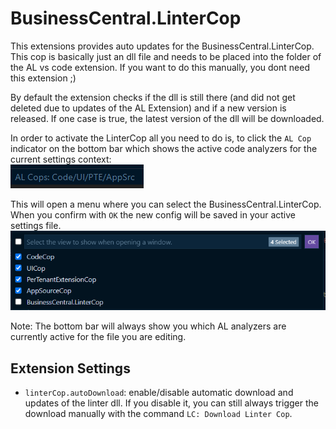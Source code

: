 # BusinessCentral.LinterCop

This extensions provides auto updates for the BusinessCentral.LinterCop. This cop is basically just an dll file and needs to be placed into the folder of the AL vs code extension. If you want to do this manually, you dont need this extension ;)

By default the extension checks if the dll is still there (and did not get deleted due to updates of the AL Extension) and if a new version is released.
If one case is true, the latest version of the dll will be downloaded.

In order to activate the LinterCop all you need to do is, to click the `AL Cop` indicator on the bottom bar which shows the active code analyzers for the current settings context:  
![bottom_bar](res\bottombar.png)

This will open a menu where you can select the BusinessCentral.LinterCop. When you confirm with `OK` the new config will be saved in your active settings file.
![CopSelection](res\CopSelection.png)

Note: The bottom bar will always show you which AL analyzers are currently active for the file you are editing.

## Extension Settings

* `linterCop.autoDownload`: enable/disable automatic download and updates of the linter dll. If you disable it, you can still always trigger the download manually with the command `LC: Download Linter Cop`. 